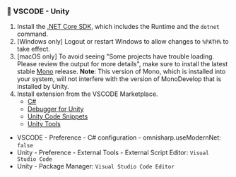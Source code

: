 ### 📌 VSCODE - Unity
1. Install the [.NET Core SDK](https://dotnet.microsoft.com/download), which includes the Runtime and the `dotnet` command.
2. [Windows only] Logout or restart Windows to allow changes to `%PATH%` to take effect.
3. [macOS only] To avoid seeing "Some projects have trouble loading. Please review the output for more details", make sure to install the latest stable [Mono](https://www.mono-project.com/download/stable/) release.
    <b>Note</b>: This version of Mono, which is installed into your system, will not interfere with the version of MonoDevelop that is installed by Unity.
4. Install extension from the VSCODE Marketplace.
    - [C#](https://marketplace.visualstudio.com/items?itemName=ms-vscode.cpptools)
    - [Debugger for Unity](https://marketplace.visualstudio.com/items?itemName=Unity.unity-debug)
    - [Unity Code Snippets](https://marketplace.visualstudio.com/items?itemName=kleber-swf.unity-code-snippets)
    - [Unity Tools](https://marketplace.visualstudio.com/items?itemName=Tobiah.unity-tools)

- VSCODE - Preference - C# configuration - omnisharp.useModernNet: `false`
- Unity - Preference - External Tools - External Script Editor: `Visual Studio Code`
- Unity - Package Manager: `Visual Studio Code Editor`
